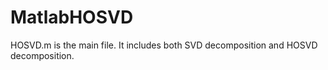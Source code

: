 # MatlabHOSVD
HOSVD.m is the main file. It includes both SVD decomposition and HOSVD decomposition.
